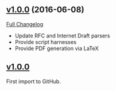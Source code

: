 ## [v1.0.0](https://github.com/mor1/ietfbibs/tree/v1.0.0) (2016-06-08)
[Full Changelog](https://github.com/mor1/ietfbibs/compare/v0.0.1...v1.0.0)

+ Update RFC and Internet Draft parsers
+ Provide script harnesses
+ Provide PDF generation via LaTeX


## [v1.0.0](https://github.com/mor1/ietfbibs/tree/v0.0.1)

First import to GitHub.
